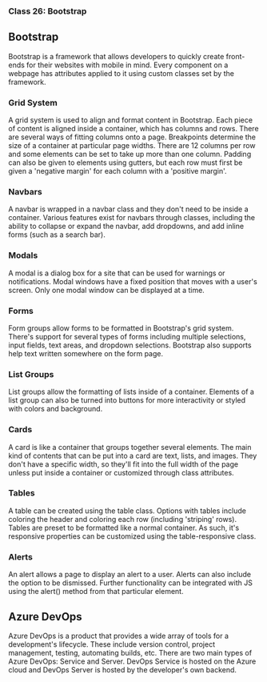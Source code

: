 ### Class 26: Bootstrap

## Bootstrap
Bootstrap is a framework that allows developers to quickly create front-ends for their websites with mobile in mind. Every component on a webpage has attributes applied to it using custom classes set by the framework.

### Grid System
A grid system is used to align and format content in Bootstrap. Each piece of content is aligned inside a container, which has columns and rows. There are several ways of fitting columns onto a page. Breakpoints determine the size of a container at particular page widths. There are 12 columns per row and some elements can be set to take up more than one column. Padding can also be given to elements using gutters, but each row must first be given a 'negative margin' for each column with a 'positive margin'. 

### Navbars
A navbar is wrapped in a navbar class and they don't need to be inside a container. Various features exist for navbars through classes, including the ability to collapse or expand the navbar, add dropdowns, and add inline forms (such as a search bar).

### Modals
A modal is a dialog box for a site that can be used for warnings or notifications. Modal windows have a fixed position that moves with a user's screen. Only one modal window can be displayed at a time.

### Forms
Form groups allow forms to be formatted in Bootstrap's grid system. There's support for several types of forms including multiple selections, input fields, text areas, and dropdown selections. Bootstrap also supports help text written somewhere on the form page.

### List Groups
List groups allow the formatting of lists inside of a container. Elements of a list group can also be turned into buttons for more interactivity or styled with colors and background.

### Cards
A card is like a container that groups together several elements. The main kind of contents that can be put into a card are text, lists, and images. They don't have a specific width, so they'll fit into the full width of the page unless put inside a container or customized through class attributes.

### Tables
A table can be created using the table class. Options with tables include coloring the header and coloring each row (including 'striping' rows). Tables are preset to be formatted like a normal container. As such, it's responsive properties can be customized using the table-responsive class.

### Alerts
An alert allows a page to display an alert to a user. Alerts can also include the option to be dismissed. Further functionality can be integrated with JS using the alert() method from that particular element.

## Azure DevOps
Azure DevOps is a product that provides a wide array of tools for a development's lifecycle. These include version control, project management, testing, automating builds, etc. There are two main types of Azure DevOps: Service and Server. DevOps Service is hosted on the Azure cloud and DevOps Server is hosted by the developer's own backend. 
